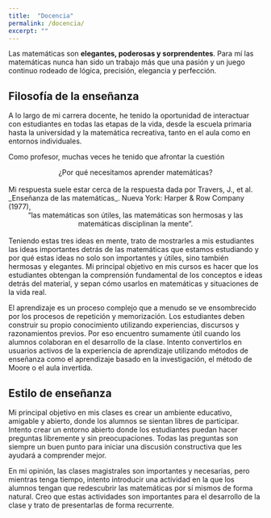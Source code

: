 ```yaml
---
title:  "Docencia"
permalink: /docencia/
excerpt: ""
---
```


Las matemáticas son **elegantes, poderosas y sorprendentes**. Para mí las matemáticas nunca han sido un trabajo más que una pasión y un juego continuo rodeado de lógica, precisión, elegancia y perfección.

## Filosofía de la enseñanza
A lo largo de mi carrera docente, he tenido la oportunidad de interactuar con estudiantes en todas las etapas de la vida, desde la escuela primaria hasta la universidad y la matemática recreativa, tanto en el aula como en entornos individuales. 

Como profesor, muchas veces he tenido que afrontar la cuestión

<center>
    ¿Por qué necesitamos aprender matemáticas?
</center>
<br>
Mi respuesta suele estar cerca de la respuesta dada por Travers, J., et al. _Enseñanza de las matemáticas_. Nueva York: Harper & Row Company (1977), 

<center>
    “las matemáticas son útiles, las matemáticas son hermosas y las matemáticas disciplinan la mente”.
</center>
<br>
Teniendo estas tres ideas en mente, trato de mostrarles a mis estudiantes las ideas importantes detrás de las matemáticas que estamos estudiando y por qué estas ideas no solo son importantes y útiles, sino también hermosas y elegantes. Mi principal objetivo en mis cursos es hacer que los estudiantes obtengan la comprensión fundamental de los conceptos e ideas detrás del material, y sepan cómo usarlos en matemáticas y situaciones de la vida real.

El aprendizaje es un proceso complejo que a menudo se ve ensombrecido por los procesos de repetición y memorización. Los estudiantes deben construir su propio conocimiento utilizando experiencias, discursos y razonamientos previos. Por eso encuentro sumamente útil cuando los alumnos colaboran en el desarrollo de la clase. Intento convertirlos en usuarios activos de la experiencia de aprendizaje utilizando métodos de enseñanza como el aprendizaje basado en la investigación, el método de Moore o el aula invertida.

## Estilo de enseñanza

Mi principal objetivo en mis clases es crear un ambiente educativo, amigable y abierto, donde los alumnos se sientan libres de participar. Intento crear un entorno abierto donde los estudiantes puedan hacer preguntas libremente y sin preocupaciones. Todas las preguntas son siempre un buen punto para iniciar una discusión constructiva que les ayudará a comprender mejor. 


En mi opinión, las clases magistrales son importantes y necesarias, pero mientras tenga tiempo, intento introducir una actividad en la que los alumnos tengan que redescubrir las matemáticas por sí mismos de forma natural. Creo que estas actividades son importantes para el desarrollo de la clase y trato de presentarlas de forma recurrente. 

